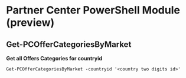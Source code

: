 # Partner Center PowerShell Module (preview) #

## Get-PCOfferCategoriesByMarket ##

**Get all Offers Categories for countryid**

    Get-PCOfferCategoriesByMarket -countryid '<country two digits id>' 

